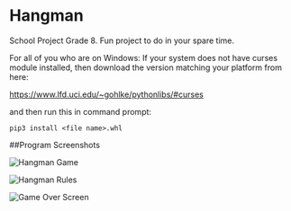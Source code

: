 # Hangman
School Project Grade 8. Fun project to do in your spare time.


For all of you who are on Windows:
  If your system does not have curses module installed, then download the version matching your platform from here:

https://www.lfd.uci.edu/~gohlke/pythonlibs/#curses

  and then run this in command prompt:

```pip3 install <file name>.whl```

##Program Screenshots

![Hangman Game](./screenshots/hangman_game.png)

![Hangman Rules](./screenshots/rules.png)

![Game Over Screen](./screenshots/game_over.png)
